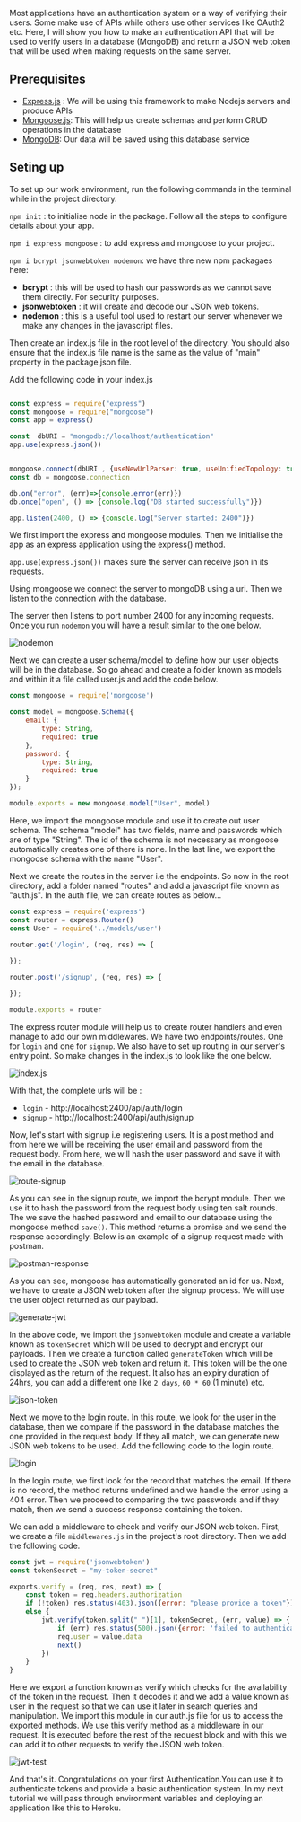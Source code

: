 Most applications have an authentication system or a way of verifying their users. Some make use of APIs while others use other services like OAuth2 etc. Here, I will show you how to make an authentication API that will be used to verify users in a database (MongoDB) and return a JSON web token that will be used when making requests on the same server.

## Prerequisites
* [Express.js](https://expressjs.com/) : We will be using this framework to make Nodejs servers and produce APIs
* [Mongoose.js](https://mongoosejs.com/): This will help us create schemas and perform CRUD operations in the database
* [MongoDB](https://www.mongodb.com/): Our data will be saved using this database service

## Seting up
To set up our work environment, run the following commands in the terminal while in the project directory. 

``` npm init ``` : to initialise node in the package. Follow all the steps to configure details about your app.

``` npm i express mongoose ``` : to add express and mongoose to your project.

``` npm i bcrypt jsonwebtoken nodemon ```: we have thre new npm packagaes here:

- **bcrypt** : this will be used to hash our passwords as we cannot save them directly. For security purposes.
- **jsonwebtoken** : it will create and decode our JSON web tokens.
- **nodemon** : this is a useful tool used to restart our server whenever we make any changes in the javascript files.

Then create an index.js file in the root level of the directory. You should also ensure that the index.js file name is the same as the value of "main" property in the package.json file.

Add the following code in your index.js

```javascript

const express = require("express")
const mongoose = require("mongoose")
const app = express()

const  dbURI = "mongodb://localhost/authentication"
app.use(express.json())


mongoose.connect(dbURI , {useNewUrlParser: true, useUnifiedTopology: true})
const db = mongoose.connection

db.on("error", (err)=>{console.error(err)})
db.once("open", () => {console.log("DB started successfully")})

app.listen(2400, () => {console.log("Server started: 2400")})
```

We first import the express and mongoose modules. Then we initialise the app as an express application using the express() method. 

``app.use(express.json())`` makes sure the server can receive json in its requests.

Using mongoose we connect the server to mongoDB using a uri. Then we listen to the connection with the database.

The server then listens to port number 2400 for any incoming requests. Once you run  ```nodemon``` you will have a result similar to the one below.

![nodemon](/engineering-education/node-authentication-api/nodemon.png)

Next we can create a user schema/model to define how our user objects will be in the database. So go ahead and create a folder known as models and within it a file called user.js and add the code below.

```javascript
const mongoose = require('mongoose')

const model = mongoose.Schema({
    email: {
        type: String,
        required: true
    },
    password: {
        type: String,
        required: true
    }
});

module.exports = new mongoose.model("User", model)
```

Here, we import the mongoose module and use it to create out user schema. The schema "model" has two fields, name and passwords which are of type "String". The id of the schema is not necessary as mongoose automatically creates one of there is none. In the last line, we export the mongoose schema with the name "User". 

Next we create the routes in the server i.e the endpoints. So now in the root directory, add a folder named "routes" and add a javascript file known as "auth.js". In the auth file, we can create routes as below...

```javascript
const express = require('express')
const router = express.Router()
const User = require('../models/user')

router.get('/login', (req, res) => {
    
});

router.post('/signup', (req, res) => {

});

module.exports = router
```

The express router module will help us to create router handlers and even manage to add our own middlewares. We have two endpoints/routes. One for ```login``` and one for ```signup```. We also have to set up routing in our server's entry point. So make changes in the index.js to look like the one below.

![index.js](/engineering-education/node-authentication-api/app-router.png)

With that, the complete urls will be :
* ```login``` - http://localhost:2400/api/auth/login
* ```signup``` - http://localhost:2400/api/auth/signup

Now, let's start with signup i.e registering users. It is a post method and from here we will be receiving the user email and password from the request body. From here, we will hash the user password and save it with the email in the database.

![route-signup](/engineering-education/node-authentication-api/route-signup.png)

As you can see in the signup route, we import the bcrypt module. Then we use it to hash the password from the request body using ten salt rounds. The we save the hashed password and email to our database using the mongoose method ``save()``. This method returns a promise and we send the response accordingly. Below is an example of a signup request made with postman.

![postman-response](/engineering-education/node-authentication-api/postman-signup-1.png)

As you can see, mongoose has automatically generated an id for us. Next, we have to create a JSON web token after the signup process. We will use the user object returned as our payload. 

![generate-jwt](/engineering-education/node-authentication-api/jwt-generate.png)

In the above code, we import the `jsonwebtoken` module and create a variable known as `tokenSecret` which will be used to decrypt and encrypt our payloads. Then we create a function called `generateToken` which will be used to create the JSON web token and return it. This token will be the one displayed as the return of the request. It also has an expiry duration of 24hrs, you can add a different one like `2 days`, `60 * 60` (1 minute) etc.

![json-token](/engineering-education/node-authentication-api/json-token.png)

Next we move to the login route. In this route, we look for the user in the database, then we compare if the password in the database matches the one provided in the request body. If they all match, we can generate new JSON web tokens to be used. Add the following code to the login route.

![login](/engineering-education/node-authentication-api/login.png)

In the login route, we first look for the record that matches the email. If there is no record, the method returns undefined and we handle the error using a 404 error. Then we proceed to comparing the two passwords and if they match, then we send a success response containing the token. 

We can add a middleware to check and verify our JSON web token. First, we create a file `middlewares.js` in the project's root directory. Then we add the following code. 

```javascript
const jwt = require('jsonwebtoken')
const tokenSecret = "my-token-secret"

exports.verify = (req, res, next) => {
    const token = req.headers.authorization
    if (!token) res.status(403).json({error: "please provide a token"})
    else {
        jwt.verify(token.split(" ")[1], tokenSecret, (err, value) => {
            if (err) res.status(500).json({error: 'failed to authenticate token'})
            req.user = value.data
            next()
        })
    }
}
```

Here we export a function known as verify which checks for the availability of the token in the request. Then it decodes it and we add a value known as user in the request so that we can use it later in search queries and manipulation. We import this module in our auth.js file for us to access the exported methods. We use this verify method as a middleware in our request. It is executed before the rest of the request block and with this we can add it to other requests to verify the JSON web token. 

![jwt-test](/engineering-education/node-authentication-api/jwt-test.png)

And that's it. Congratulations on your first Authentication.You can use it to authenticate tokens and provide a basic authentication system. In my next tutorial we will pass through environment variables and deploying an application like this to Heroku. 